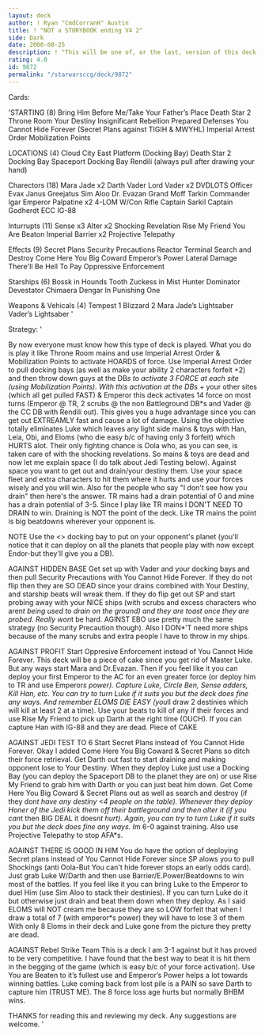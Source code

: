 ```yaml
---
layout: deck
author: ! Ryan "CmdCorranH" Austin
title: ! "NOT a STORYBOOK ending V4 2"
side: Dark
date: 2000-08-25
description: ! "This will be one of, or the last, version of this deck. I have made a few more changes based on advice from many people. Thanks guys :-)"
rating: 4.0
id: 9872
permalink: "/starwarsccg/deck/9872"
---
```

Cards: 

'STARTING (8)
Bring Him Before Me/Take Your Father’s Place
Death Star 2 Throne Room
Your Destiny
Insignificant Rebellion
Prepared Defenses
You Cannot Hide Forever (Secret Plans against TIGIH & MWYHL)
Imperial Arrest Order
Mobilization Points

LOCATIONS (4)
Cloud City East Platform (Docking Bay)
Death Star 2 Docking Bay
Spaceport Docking Bay
Rendili (always pull after drawing your hand)

Charectors (18)
Mara Jade x2
Darth Vader
Lord Vader x2
DVDLOTS
Officer Evax
Janus Greejatus
Sim Aloo
Dr. Evazan
Grand Moff Tarkin
Commander Igar
Emperor Palpatine x2
4-LOM W/Con Rifle
Captain Sarkil
Captain Godherdt
ECC IG-88

Inturrupts (11)
Sense x3
Alter x2
Shocking Revelation
Rise My Friend
You Are Beaton
Imperial Barrier x2
Projective Telepathy

Effects (9)
Secret Plans
Security Precautions
Reactor Terminal
Search and Destroy
Come Here You Big Coward
Emperor’s Power
Lateral Damage
There'll Be Hell To Pay
Oppressive Enforcement


Starships (6)
Bossk in Hounds Tooth
Zuckess in Mist Hunter
Dominator
Devestator
Chimaera
Dengar In Punishing One

Weapons & Vehicals (4)
Tempest 1
Blizzard 2
Mara Jade’s Lightsaber
Vader’s Lightsaber
'

Strategy: '

By now everyone must know how this type of deck is played. What you do is play it like Throne Room mains and use Imperial Arrest Order & Mobilization Points to activate HOARDS of force. Use Imperial Arrest Order to pull docking bays (as well as make your ability 2 characters forfeit +2) and then throw down guys at the DB*s to activate 3 FORCE at each site (using Mobilization Points). With this activation at the DB*s + your other sites (which all get pulled FAST) & Emperor this deck activates 14 force on most turns (Emperor @ TR, 2 scrubs @ the non Battleground DB*s and Vader @ the CC DB with Rendili out). This gives you a huge advantage since you can get out EXTREAMLY fast and cause a lot of damage. Using the objective totally eliminates Luke which leaves any light side mains & toys with Han, Leia, Obi, and Eloms (who die easy b/c of having only 3 forfeit) which HURTS alot. Their only fighting chance is Oola who, as you can see, is taken care of with the shocking revelations. So mains & toys are dead and now let me explain space (I do talk about Jedi Testing below). Against space you want to get out and drain/your destiny them. Use your space fleet and extra characters to hit them where it hurts and use your forces wisely and you will win. Also for the people who say "I don't see how you drain" then here's the answer. TR mains had a drain potential of 0 and mine has a drain potential of 3-5. Since I play like TR mains I DON'T NEED TO DRAIN to win. Draining is NOT the point of the deck. Like TR mains the point is big beatdowns wherever your opponent is.

NOTE Use the <> docking bay to put on your opponent's planet (you'll notice that it can deploy on all the planets that people play with now except Endor-but they'll give you a DB).

AGAINST HIDDEN BASE Get set up with Vader and your docking bays and then pull Security Precautions with You Cannot Hide Forever. If they do not flip then they are SO DEAD since your drains combined with Your Destiny, and starship beats will wreak them. If they do flip get out SP and start probing away with your NICE ships (with scrubs and excess characters who aren*t being used to drain on the ground) and they are toast once they are probed. Really won*t be hard. AGINST EBO use pretty much the same strategy (no Security Precaution though). Also I DON*&#8217;T need more ships because of the many scrubs and extra people I have to throw in my ships.

AGAINST PROFIT Start Oppresive Enforcement instead of You Cannot Hide Forever. This deck will be a piece of cake since you get rid of Master Luke. But any ways start Mara and Dr.Evazan. Then if you feel like it you can deploy your first Emperor to the AC for an even greater force (or deploy him to TR and use Emperor*s power). Capture Luke, Circle Ben, Sense adders, Kill Han, etc. You can try to turn Luke if it suits you but the deck does fine any ways. And remember ELOMS DIE EASY (you*ll draw 2 destinies which will kill at least 2 at a time). Use your beats to kill of any if their forces and use Rise My Friend to pick up Darth at the right time (OUCH). If you can capture Han with IG-88 and they are dead. Piece of CAKE

AGAINST JEDI TEST TO 6 Start Secret Plans instead of You Cannot Hide Forever. Okay I added Come Here You Big Coward & Secret Plans so ditch their force retrieval. Get Darth out fast to start draining and making opponent lose to Your Destiny. When they deploy Luke just use a Docking Bay (you can deploy the Spaceport DB to the planet they are on) or use Rise My Friend to grab him with Darth or you can just beat him down. Get Come Here You Big Coward & Secret Plans out as well as search and destroy (if they don*t have any destiny <4 people on the table). Whenever they deploy Honer of the Jedi kick them off their battleground and then alter it (if you can*t then BIG DEAL it doesn*t hurt). Again, you can try to turn Luke if it suits you but the deck does fine any ways. I*m 6-0 against training. Also use Projective Telepathy to stop AFA*s.

AGAINST THERE IS GOOD IN HIM You do have the option of deploying Secret plans instead of You Cannot Hide Forever since SP alows you to pull Shockings (anti Oola-But You can't hide forever stops an early odds card). Just grab Luke W/Darth and then use Barrier/E.Power/Beatdowns to win most of the battles. If you feel like it you can bring Luke to the Emperor to duel Him (use Sim Aloo to stack their destinies). If you can turn Luke do it but otherwise just drain and beat them down when they deploy. As I said ELOMS will NOT cream me because they are so LOW forfeit that when I draw a total of 7 (with emperor*s power) they will have to lose 3 of them With only 8 Eloms in their deck and Luke gone from the picture they pretty are dead.

AGAINST Rebel Strike Team This is a deck I am 3-1 against but it has proved to be very competitive. I have found that the best way to beat it is hit them in the begging of the game (which is easy b/c of your force activation). Use You are Beaten to it&#8217;s fullest use and Emperor&#8217;s Power helps a lot towards winning battles. Luke coming back from lost pile is a PAIN so save Darth to capture him (TRUST ME). The 8 force loss age hurts but normally BHBM wins.

THANKS for reading this and reviewing my deck. Any suggestions are welcome.
'
